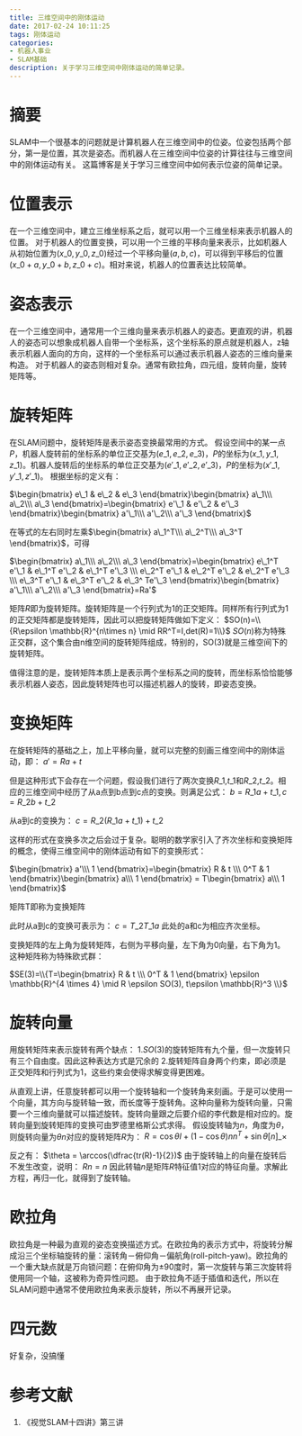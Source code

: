 ```yaml
---
title: 三维空间中的刚体运动
date: 2017-02-24 10:11:25
tags: 刚体运动
categories:
- 机器人事业
- SLAM基础
description: 关于学习三维空间中刚体运动的简单记录。
---
```

<!-- more -->
# 摘要
SLAM中一个很基本的问题就是计算机器人在三维空间中的位姿。位姿包括两个部分，第一是位置，其次是姿态。而机器人在三维空间中位姿的计算往往与三维空间中的刚体运动有关。
这篇博客是关于学习三维空间中如何表示位姿的简单记录。

# 位置表示
在一个三维空间中，建立三维坐标系之后，就可以用一个三维坐标来表示机器人的位置。
对于机器人的位置变换，可以用一个三维的平移向量来表示，比如机器人从初始位置为$(x\_0, y\_0, z\_0)$经过一个平移向量$(a,b,c)$，可以得到平移后的位置$(x\_0+a, y\_0+b, z\_0+c)$。相对来说，机器人的位置表达比较简单。


# 姿态表示
在一个三维空间中，通常用一个三维向量来表示机器人的姿态。更直观的讲，机器人的姿态可以想象成机器人自带一个坐标系，这个坐标系的原点就是机器人，z轴表示机器人面向的方向，这样的一个坐标系可以通过表示机器人姿态的三维向量来构造。
对于机器人的姿态则相对复杂。通常有欧拉角，四元组，旋转向量，旋转矩阵等。

# 旋转矩阵
在SLAM问题中，旋转矩阵是表示姿态变换最常用的方式。
假设空间中的某一点$P$，机器人旋转前的坐标系的单位正交基为$(e\_1,e\_2,e\_3)$，$P$的坐标为$(x\_1,y\_1,z\_1)$。机器人旋转后的坐标系的单位正交基为$(e'\_1,e'\_2,e'\_3 )$，$P$的坐标为$(x'\_1,y'\_1,z'\_1)$。
根据坐标的定义有：

$\begin{bmatrix}
e\_1 & e\_2 & e\_3
\end{bmatrix}\begin{bmatrix}
a\_1\\\ 
a\_2\\\
a\_3
\end{bmatrix}=\begin{bmatrix}
e'\_1 & e'\_2 & e'\_3
\end{bmatrix}\begin{bmatrix}
a'\_1\\\
a'\_2\\\ 
a'\_3
\end{bmatrix}$

在等式的左右同时左乘$\begin{bmatrix}
a\_1^T\\\ 
a\_2^T\\\
a\_3^T
\end{bmatrix}$，可得

$\begin{bmatrix}
a\_1\\\ 
a\_2\\\
a\_3
\end{bmatrix}=\begin{bmatrix}
e\_1^T e'\_1 & e\_1^T e'\_2 & e\_1^T e'\_3 \\\
e\_2^T e'\_1 & e\_2^T e'\_2 & e\_2^T e'\_3 \\\
e\_3^T e'\_1 & e\_3^T e'\_2 & e\_3^ Te'\_3
\end{bmatrix}\begin{bmatrix}
a'\_1\\\
a'\_2\\\ 
a'\_3
\end{bmatrix}=Ra'$

矩阵$R$即为旋转矩阵。旋转矩阵是一个行列式为1的正交矩阵。同样所有行列式为1的正交矩阵都是旋转矩阵，因此可以把旋转矩阵做如下定义：
$SO(n)=\\{R\epsilon \mathbb{R}^{n\times n} \mid RR^T=I,det(R)=1\\}$
$SO(n)$称为特殊正交群，这个集合由n维空间的旋转矩阵组成，特别的，SO(3)就是三维空间下的旋转矩阵。

值得注意的是，旋转矩阵本质上是表示两个坐标系之间的旋转，而坐标系恰恰能够表示机器人姿态，因此旋转矩阵也可以描述机器人的旋转，即姿态变换。

# 变换矩阵
在旋转矩阵的基础之上，加上平移向量，就可以完整的刻画三维空间中的刚体运动，即：
$a'=Ra+t$

但是这种形式下会存在一个问题，假设我们进行了两次变换$R\_1$,$t\_1$和$R\_2$,$t\_2$。相应的三维空间中经历了从a点到b点到c点的变换。则满足公式：
$b=R\_1a+t\_1, c=R\_2b+t\_2$

从a到c的变换为：
$c=R\_2(R\_1a+t\_1)+t\_2$

这样的形式在变换多次之后会过于复杂。聪明的数学家引入了齐次坐标和变换矩阵的概念，使得三维空间中的刚体运动有如下的变换形式：

$\begin{bmatrix}
a'\\\ 
1
\end{bmatrix}=\begin{bmatrix}
R & t \\\ 
0^T & 1  
\end{bmatrix}\begin{bmatrix}
a\\\
1
\end{bmatrix} = T\begin{bmatrix}
a\\\
1
\end{bmatrix}$

矩阵T即称为变换矩阵

此时从a到c的变换可表示为：
$c=T\_2T\_1a$
此处的a和c为相应齐次坐标。

变换矩阵的左上角为旋转矩阵，右侧为平移向量，左下角为0向量，右下角为1。这种矩阵称为特殊欧式群：

$SE(3)=\\{T=\begin{bmatrix}
R & t \\\ 
0^T & 1 
\end{bmatrix} \epsilon \mathbb{R}^{4 \times 4} \mid R \epsilon SO(3), t\epsilon \mathbb{R}^3 \\}$

# 旋转向量
用旋转矩阵来表示旋转有两个缺点：
1.$SO(3)$的旋转矩阵有九个量，但一次旋转只有三个自由度。因此这种表达方式是冗余的
2.旋转矩阵自身两个约束，即必须是正交矩阵和行列式为1，这些约束会使得求解变得更困难。

从直观上讲，任意旋转都可以用一个旋转轴和一个旋转角来刻画。于是可以使用一个向量，其方向与旋转轴一致，而长度等于旋转角。这种向量称为旋转向量，只需要一个三维向量就可以描述旋转。旋转向量跟之后要介绍的李代数是相对应的。旋转向量到旋转矩阵的变换可由罗德里格斯公式求得。
假设旋转轴为$n$，角度为$\theta$，则旋转向量为$\theta n$对应的旋转矩阵$R$为：
$R=\cos \theta {I} + (1-\cos \theta)nn^T + \sin \theta [n]\_{\times}$

反之有：
$\theta = \arccos(\dfrac{tr(R)-1}{2})$
由于旋转轴上的向量在旋转后不发生改变，说明：
$Rn = n$
因此转轴$n$是矩阵$R$特征值1对应的特征向量。求解此方程，再归一化，就得到了旋转轴。



# 欧拉角
欧拉角是一种最为直观的姿态变换描述方式。在欧拉角的表示方式中，将旋转分解成沿三个坐标轴旋转的量：滚转角－俯仰角－偏航角(roll-pitch-yaw)。欧拉角的一个重大缺点就是万向锁问题：在俯仰角为$\pm90$度时，第一次旋转与第三次旋转将使用同一个轴，这被称为奇异性问题。
由于欧拉角不适于插值和迭代，所以在SLAM问题中通常不使用欧拉角来表示旋转，所以不再展开记录。


# 四元数
好复杂，没搞懂


# 参考文献
1. 《视觉SLAM十四讲》第三讲


